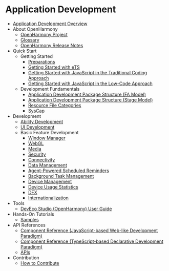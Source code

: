 # Application Development

- [Application Development Overview](application-dev-guide.md)
- About OpenHarmony
    - [OpenHarmony Project](../OpenHarmony-Overview.md)
    - [Glossary](../device-dev/glossary/glossary.md)
    - [OpenHarmony Release Notes](../release-notes/Readme.md)
- Quick Start
    - Getting Started
        - [Preparations](start-overview.md)
        - [Getting Started with eTS](start-with-ets.md)
        - [Getting Started with JavaScript in the Traditional Coding Approach](start-with-js.md)
        - [Getting Started with JavaScript in the Low-Code Approach](start-with-js-low-code.md)
    - Development Fundamentals
        - [Application Development Package Structure (FA Model)](package-structure.md)
        - [Application Development Package Structure (Stage Model)](module-structure.md)
        - [Resource File Categories](basic-resource-file-categories.md)
        - [SysCap](syscap.md)
- Development
    - [Ability Development](ability/Readme-EN.md)
    - [UI Development](ui/Readme-EN.md)
    - Basic Feature Development
       - [Window Manager](windowmanager/Readme-EN.md)
       - [WebGL](webgl/Readme-EN.md)
       - [Media](media/Readme-EN.md)
       - [Security](security/Readme-EN.md)
       - [Connectivity](connectivity/Readme-EN.md)
       - [Data Management](database/Readme-EN.md)
       - [Agent-Powered Scheduled Reminders](background-agent-scheduled-reminder/Readme-EN.md)
       - [Background Task Management](background-task-management/Readme-EN.md)
       - [Device Management](device/Readme-EN.md)
       - [Device Usage Statistics](device-usage-statistics/Readme-EN.md)
       - [DFX](dfx/Readme-EN.md)
       - [Internationalization](internationalization/Readme-EN.md)
- Tools
    - [DevEco Studio (OpenHarmony) User Guide](quick-start/deveco-studio-user-guide-for-openharmony.md)
- Hands-On Tutorials
    - [Samples](https://gitee.com/openharmony/app_samples/blob/master/README.md)
- API References
    - [Component Reference (JavaScript-based Web-like Development Paradigm)](reference/arkui-js/Readme-EN.md)
    - [Component Reference (TypeScript-based Declarative Development Paradigm)](reference/arkui-ts/Readme-EN.md)
    - [APIs](reference/apis/Readme-EN.md)
- Contribution
    - [How to Contribute](../contribute/documentation-contribution.md)
